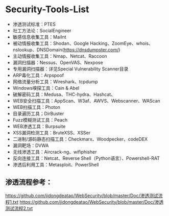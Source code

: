# Security-Tools-List
- 渗透测试标准：PTES
- 社工方法论：SocialEngineer
- 敏感信息收集工具：MaiInt
- 被动情报收集工具：Shodan、Google Hacking、ZoomEye、whois、nslookup、DNSDomain(https://dnsdumpster.com/)
- 主动情报收集工具：Nmap、Netcat、Raccoon
- 漏洞扫描器：Nessus、OpenVAS、Nexpose
- 专用漏洞扫描器：详见Special Vulnerability Scanner目录
- ARP毒化工具：Arpspoof
- 网络流量分析工具：Wireshark、tcpdump
- Windows嗅探工具：Cain & Abel
- 破解密码工具：Medusa、THC-hydra、Hashcat、
- WEB安全扫描工具：AppScan、W3af、AWVS、Webscanner、WAScan
- WEB扫描工具：Photon
- 目录遍历工具；DirBuster
- Fuzz模糊测试工具：Peach
- WEB渗透工具：Burpsuite
- XSS漏洞检测工具：BruteXSS、XSSer
- 二进制/源码静态扫描工具：Checkmarx、Woodpecker、codeDEX
- 漏洞靶场：DVWA
- 无线渗透工具：Aircrack-ng、wifiphisher
- 反向连接工具：Netcat、Reverse Shell（Python语言）、Powershell-RAT
- 渗透后利用工具：Metasploit、PowerShell





## 渗透流程参考：
https://github.com/jidongdeatao/WebSecurity/blob/master/Doc/渗透测试流程1.txt
https://github.com/jidongdeatao/WebSecurity/blob/master/Doc/渗透测试流程2.txt




